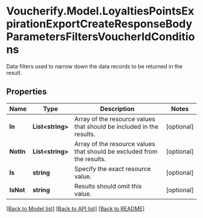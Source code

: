 # Voucherify.Model.LoyaltiesPointsExpirationExportCreateResponseBodyParametersFiltersVoucherIdConditions
Data filters used to narrow down the data records to be returned in the result.

## Properties

Name | Type | Description | Notes
------------ | ------------- | ------------- | -------------
**In** | **List&lt;string&gt;** | Array of the resource values that should be included in the results. | [optional] 
**NotIn** | **List&lt;string&gt;** | Array of the resource values that should be excluded from the results. | [optional] 
**Is** | **string** | Specify the exact resource value. | [optional] 
**IsNot** | **string** | Results should omit this value. | [optional] 

[[Back to Model list]](../README.md#documentation-for-models) [[Back to API list]](../README.md#documentation-for-api-endpoints) [[Back to README]](../README.md)

